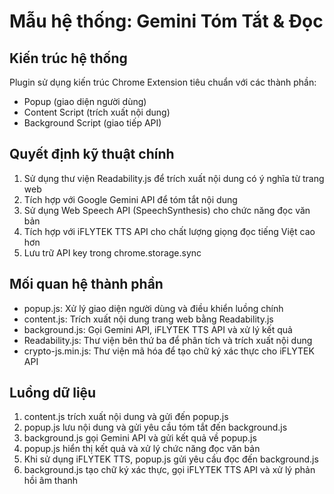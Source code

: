 # Mẫu hệ thống: Gemini Tóm Tắt & Đọc

## Kiến trúc hệ thống
Plugin sử dụng kiến trúc Chrome Extension tiêu chuẩn với các thành phần:
- Popup (giao diện người dùng)
- Content Script (trích xuất nội dung)
- Background Script (giao tiếp API)

## Quyết định kỹ thuật chính
1. Sử dụng thư viện Readability.js để trích xuất nội dung có ý nghĩa từ trang web
2. Tích hợp với Google Gemini API để tóm tắt nội dung
3. Sử dụng Web Speech API (SpeechSynthesis) cho chức năng đọc văn bản
4. Tích hợp với iFLYTEK TTS API cho chất lượng giọng đọc tiếng Việt cao hơn
5. Lưu trữ API key trong chrome.storage.sync

## Mối quan hệ thành phần
- popup.js: Xử lý giao diện người dùng và điều khiển luồng chính
- content.js: Trích xuất nội dung trang web bằng Readability.js
- background.js: Gọi Gemini API, iFLYTEK TTS API và xử lý kết quả
- Readability.js: Thư viện bên thứ ba để phân tích và trích xuất nội dung
- crypto-js.min.js: Thư viện mã hóa để tạo chữ ký xác thực cho iFLYTEK API

## Luồng dữ liệu
1. content.js trích xuất nội dung và gửi đến popup.js
2. popup.js lưu nội dung và gửi yêu cầu tóm tắt đến background.js
3. background.js gọi Gemini API và gửi kết quả về popup.js
4. popup.js hiển thị kết quả và xử lý chức năng đọc văn bản
5. Khi sử dụng iFLYTEK TTS, popup.js gửi yêu cầu đọc đến background.js
6. background.js tạo chữ ký xác thực, gọi iFLYTEK TTS API và xử lý phản hồi âm thanh